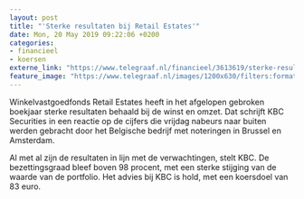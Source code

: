 ```yaml
---
layout: post
title: "'Sterke resultaten bij Retail Estates'"
date: Mon, 20 May 2019 09:22:06 +0200
categories: 
- financieel 
- koersen 
externe_link: "https://www.telegraaf.nl/financieel/3613619/sterke-resultaten-bij-retail-estates"
feature_image: "https://www.telegraaf.nl/images/1200x630/filters:format(jpeg):quality(80)/cdn-kiosk-api.telegraaf.nl/85637b4c-7ad0-11e9-9657-0255c322e81b.jpg"
---
```


<p class="intro">Winkelvastgoedfonds Retail Estates heeft in het afgelopen gebroken boekjaar sterke resultaten behaald bij de winst en omzet. Dat schrijft KBC Securities in een reactie op de cijfers die vrijdag nabeurs naar buiten werden gebracht door het Belgische bedrijf met noteringen in Brussel en Amsterdam.</p> <p>Al met al zijn de resultaten in lijn met de verwachtingen, stelt KBC. De bezettingsgraad bleef boven 98 procent, met een sterke stijging van de waarde van de portfolio. Het advies bij KBC is hold, met een koersdoel van 83 euro.</p>
